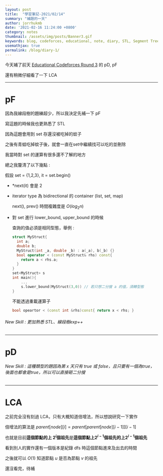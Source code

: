 ```yaml
---
layout: post
title:  "學習筆記-2021/02/14"
summary: "補題的一天"
author: jorrhukmb
date: '2021-02-16 11:24:00 +0800'
category: notes
thumbnail: /assets/img/posts/Banner3.gif
keywords: blog, codeforces, educational, note, diary, STL, Segment Tree
usemathjax: true
permalink: /blog/diary-1/
---
```


今天補了前天 [Educational Codeforces Round 3](https://codeforces.com/contest/609) 的 pD, pF

還有稍微仔細看了一下 LCA

---

# pF

因為我線段樹的題練超少，所以我決定先補一下 pF

寫這題的時候我也更熟悉了 STL

因為這題會用到 set 存還沒被吃掉的蚊子

之後有青蛙吃掉蚊子後，就會一直在set中繼續找可以吃的並刪除

我當時對 set 的運算有很多還不了解的地方

總之我釐清了以下幾點 :

假設 set = {1,2,3}, it = set.begin()

- *next(it) 會是 2

- iterator type 為 bidirectional 的 container (list, set, map)

  next(), prev() 時間複雜度是 $O(log_2{n})$

- 對 set 進行 lower_bound, upper_bound 的時候

  查詢的值必須是相同型態，舉例 :

  ```cpp
  struct MyStruct{
    int a;
    double b;
    MyStruct(int _a, double _b) : a(_a), b(_b) {}
    bool operator < (const MyStruct& rhs) const{
      return a < rhs.a;
    }
  }
  set<MyStruct> s
  int main(){
      ...
      s.lower_bound(MyStruct(3,0)) // 若只想二分搜 a 的值，須轉型態
  }
  ```

  不能透過重載運算子

  ```cpp
  bool opeartor < (const int &rhs)const{ return x < rhs; }
  ```

###### New Skill : 更加熟悉 STL、線段樹exp++

---

# pD

###### New Skill : 這種類型的題因為第 $x$ 天只有 true 或 false，且只要有一個為true，後面也都會是true，所以可以直接砸二分搜

---

# LCA

之前完全沒有刻過 LCA，只有大概知道倍增法，所以想說研究一下實作

倍增法的算法是 $parent[node][i] = parent[parent[node][i-1]][i-1]$

也就是目前**這個節點的上 $2^i$個祖先**是**這個節點上$2^{i-1}$個祖先的上$2^{i-1}$個祖先**

看到別人的實作還有一個版本是紀錄 dfs 時這個節點進來及出去的時間

之後就可以 $O(1)$ 知道節點 $u$ 是否為節點 $v$ 的祖先



還沒看完，待補